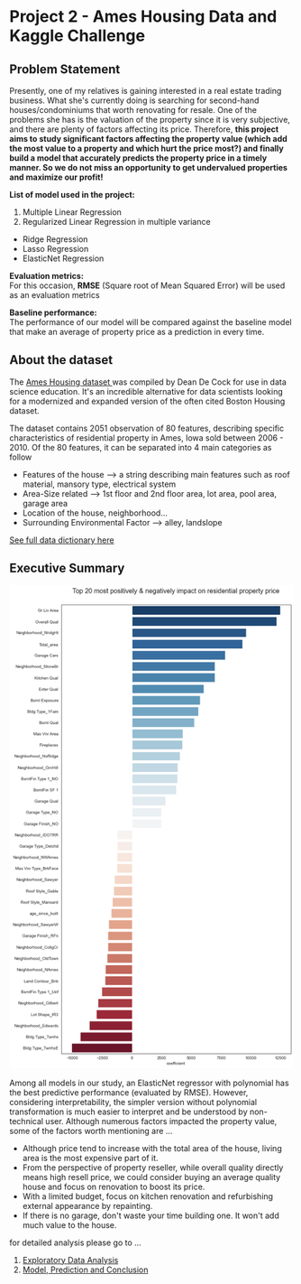 # Project 2 - Ames Housing Data and Kaggle Challenge


## Problem Statement
Presently, one of my relatives is gaining interested in a real estate trading business. What she's currently doing is searching for second-hand houses/condominiums that worth renovating for resale. One of the problems she has is the valuation of the property since it is very subjective, and there are plenty of factors affecting its price.
Therefore, **this project aims to study significant factors affecting the property value (which add the most value to a property and which hurt the price most?) and finally build a model that accurately predicts the property price in a timely manner. So we do not miss an opportunity to get undervalued properties and maximize our profit!**

**List of model used in the project:**  
1. Multiple Linear Regression
1. Regularized Linear Regression in multiple variance
 - Ridge Regression
 - Lasso Regression
 - ElasticNet Regression

**Evaluation metrics:**  
For this occasion, **RMSE** (Square root of Mean Squared Error) will be used as an evaluation metrics

**Baseline performance:**  
The performance of our model will be compared against the baseline model that make an average of property price as a prediction in every time.

## About the dataset
The <a href = http://www.amstat.org/publications/jse/v19n3/decock.pdf > Ames Housing dataset </a>  was compiled by Dean De Cock for use in data science education. It's an incredible alternative for data scientists looking for a modernized and expanded version of the often cited Boston Housing dataset.

The dataset contains 2051 observation of 80 features, describing specific characteristics of residential property in Ames, Iowa sold between 2006 - 2010.  Of the 80 features, it can be separated into 4 main categories as follow
- Features of the house --> a string describing main features such as roof material, mansory type, electrical system  
- Area-Size related --> 1st floor and 2nd floor area, lot area, pool area, garage area  
- Location of the house, neighborhood...
- Surrounding Environmental Factor --> alley, landslope

<a href = https://github.com/Joeycooky/DSI_Project_2/blob/main/data_dict.md > See full data dictionary here </a>

## Executive Summary

![Overall](https://github.com/Joeycooky/DSI_Project_2/blob/main/images/coef_overall.png)

Among all models in our study, an ElasticNet regressor with polynomial has the best predictive performance (evaluated by RMSE). However, considering interpretability, the simpler version without polynomial transformation is much easier to interpret and be understood by non-technical user.
Although numerous factors impacted the property value, some of the factors worth mentioning are ...
- Although price tend to increase with the total area of the house, living area is the most expensive part of it.
- From the perspective of property reseller, while overall quality directly means high resell price, we could consider buying an average quality house and focus on renovation to boost its price.
- With a limited budget, focus on kitchen renovation and refurbishing external appearance by repainting.
- If there is no garage, don't waste your time building one. It won't add much value to the house.

for detailed analysis please go to ...
1. <a href = https://github.com/Joeycooky/DSI_Project_2/blob/main/Code/EDA.ipynb > Exploratory Data Analysis </a>
1. <a href = https://github.com/Joeycooky/DSI_Project_2/blob/main/Code/model_polyorder2.ipynb > Model, Prediction and Conclusion </a>
